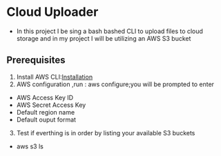 # Cloud Uploader
- In this project I be sing a bash bashed CLI to upload files to cloud storage and in my project I will be utilizing an AWS S3 bucket

## Prerequisites
1. Install AWS CLI:[Installation](https://docs.aws.amazon.com/cli/latest/userguide/getting-started-install.html)
2. AWS configuration ,run : aws configure;you will be prompted to enter
  - AWS Access Key ID
  - AWS Secret Access Key
  - Default region name
  - Default ouput format 

3. Test if everthing is in order by listing your available S3 buckets
  - aws s3 ls
  